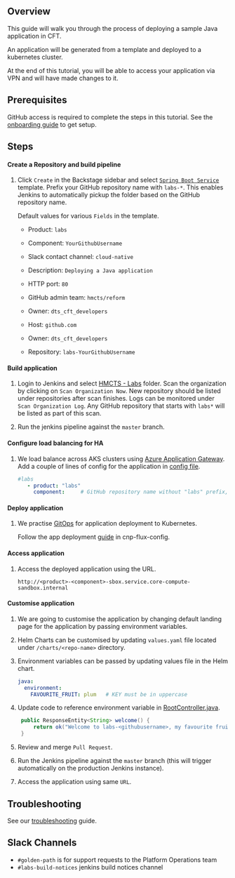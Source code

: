 ## Overview

This guide will walk you through the process of deploying a sample Java application in CFT.

An application will be generated from a template and deployed to a kubernetes cluster.

At the end of this tutorial, you will be able to access your application via VPN and will have made changes to it.

## Prerequisites

GitHub access is required to complete the steps in this tutorial. See the [onboarding guide](https://hmcts.github.io/onboarding/team/github.html#github) to get setup.


## Steps

#### Create a Repository and build pipeline

1. Click `Create` in the Backstage sidebar and select [`Spring Boot Service`](https://backstage.platform.hmcts.net/create) template. Prefix your GitHub repository name with `labs-*`. This enables Jenkins to automatically pickup the folder based on the GitHub repository name.
   

   Default values for various `Fields` in the template.
   
   - Product:  						`labs`     
    
   - Component:  					`YourGithubUsername`        
    
   - Slack contact channel: 		`cloud-native`
    	
   - Description:  					`Deploying a Java application`     
    
   - HTTP port:  					`80`          
    
   - GitHub admin team:    		    `hmcts/reform`
   
   - Owner:                         `dts_cft_developers`
   
   - Host:  						`github.com`
   
   - Owner:     		            `dts_cft_developers`
   
   - Repository: 					`labs-YourGithubUsername`    
   

#### Build application

1. Login to Jenkins and select [HMCTS - Labs](https://sandbox-build.platform.hmcts.net/job/HMCTS_Sandbox_LABS/) folder.
Scan the organization by clicking on `Scan Organization Now`.
New repository should be listed under repositories after scan finishes.
Logs can be monitored under `Scan Organization Log`.
Any GitHub repository that starts with `labs*` will be listed as part of this scan.


2. Run the jenkins pipeline against the `master` branch.

#### Configure load balancing for HA

1. We load balance across AKS clusters using [Azure Application Gateway](https://docs.microsoft.com/en-us/azure/application-gateway/overview). Add a couple of lines of config for the application in [config file](https://github.com/hmcts/azure-platform-terraform/blob/master/environments/sbox/backend_lb_config.yaml).

   ```yaml
   #labs
      - product: "labs"
        component:     # GitHub repository name without "labs" prefix, e.g. `GithubUsername`
   ```
     
#### Deploy application

1. We practise [GitOps](https://www.weave.works/technologies/gitops/) for application deployment to Kubernetes.

   Follow the app deployment [guide](hmcts/cnp-flux-config@master/docs/app-deployment-v2.md#add-a-new-application) in cnp-flux-config.

#### Access application

1. Access the deployed application using the URL.

   ```
   http://<product>-<component>-sbox.service.core-compute-sandbox.internal 
   ```  
   
#### Customise application

1. We are going to customise the application by changing default landing page for the application by passing environment variables. 

2. Helm Charts can be customised by updating `values.yaml` file located under `/charts/<repo-name>` directory.  

3. Environment variables can be passed by updating values file in the Helm chart. 
 
   ```yaml
   java:
     environment:
       FAVOURITE_FRUIT: plum   # KEY must be in uppercase
   ```
4. Update code to reference environment variable in [RootController.java](src/main/java/uk/gov/hmcts/reform/mohanalatest/controllers/RootController.java).

   ```java
    public ResponseEntity<String> welcome() {
        return ok("Welcome to labs-<githubusername>, my favourite fruit is " +  System.getenv("FAVOURITE_FRUIT"));
    }
    ```
5. Review and merge `Pull Request`.

6. Run the Jenkins pipeline against the `master` branch (this will trigger automatically on the production Jenkins instance).

7. Access the application using same `URL`.


## Troubleshooting

See our [troubleshooting](https://hmcts.github.io/ways-of-working/troubleshooting/#troubleshooting-issues) guide.
        

## Slack Channels

- `#golden-path` is for support requests to the Platform Operations team
- `#labs-build-notices` jenkins build notices channel
